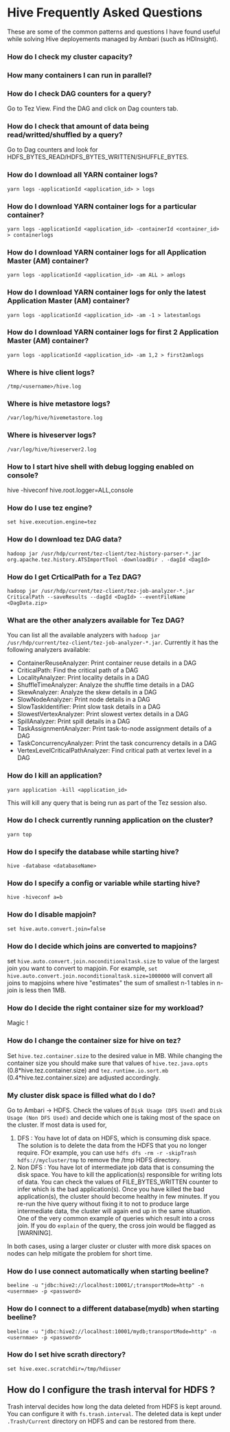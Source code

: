 # Hive Frequently Asked Questions

These are some of the common patterns and questions I have found useful while solving Hive deployements managed by Ambari (such as HDInsight).

### How do I check my cluster capacity?

### How many containers I can run in parallel?

### How do I check DAG counters for a query?
Go to Tez View. Find the DAG and click on Dag counters tab.

### How do I check that amount of data being read/writted/shuffled by a query?
Go to Dag counters and look for HDFS_BYTES_READ/HDFS_BYTES_WRITTEN/SHUFFLE_BYTES.

### How do I download all YARN container logs?
``yarn logs -applicationId <application_id> > logs``

### How do I download YARN container logs for a particular container?
``yarn logs -applicationId <application_id> -containerId <container_id> > containerlogs``

### How do I download YARN container logs for all Application Master (AM) container?
``yarn logs -applicationId <application_id> -am ALL > amlogs``

### How do I download YARN container logs for only the latest Application Master (AM) container?
``yarn logs -applicationId <application_id> -am -1 > latestamlogs``

### How do I download YARN container logs for first 2 Application Master (AM) container?
``yarn logs -applicationId <application_id> -am 1,2 > first2amlogs``

### Where is hive client logs?
``/tmp/<username>/hive.log``

### Where is hive metastore logs?
``/var/log/hive/hivemetastore.log``

### Where is hiveserver logs?
``/var/log/hive/hiveserver2.log``

### How to I start hive shell with debug logging enabled on console?
hive -hiveconf hive.root.logger=ALL,console

### How do I use tez engine?
``set hive.execution.engine=tez``

### How do I download tez DAG data?
``hadoop jar /usr/hdp/current/tez-client/tez-history-parser-*.jar org.apache.tez.history.ATSImportTool -downloadDir . -dagId <DagId>``

### How do I get CrticalPath for a Tez DAG?
``hadoop jar /usr/hdp/current/tez-client/tez-job-analyzer-*.jar CriticalPath --saveResults --dagId <DagId> --eventFileName <DagData.zip>``

### What are the other analyzers available for Tez DAG?
You can list all the available analyzers with ``hadoop jar /usr/hdp/current/tez-client/tez-job-analyzer-*.jar``. Currently it has the following analyzers available:

  * ContainerReuseAnalyzer: Print container reuse details in a DAG
  * CriticalPath: Find the critical path of a DAG
  * LocalityAnalyzer: Print locality details in a DAG
  * ShuffleTimeAnalyzer: Analyze the shuffle time details in a DAG
  * SkewAnalyzer: Analyze the skew details in a DAG
  * SlowNodeAnalyzer: Print node details in a DAG
  * SlowTaskIdentifier: Print slow task details in a DAG
  * SlowestVertexAnalyzer: Print slowest vertex details in a DAG
  * SpillAnalyzer: Print spill details in a DAG
  * TaskAssignmentAnalyzer: Print task-to-node assignment details of a DAG
  * TaskConcurrencyAnalyzer: Print the task concurrency details in a DAG
  * VertexLevelCriticalPathAnalyzer: Find critical path at vertex level in a DAG

### How do I kill an application?
``yarn application -kill <application_id>``

This will kill any query that is being run as part of the Tez session also.

### How do I check currently running application on the cluster?
``yarn top``

### How do I specify the database while starting hive?
``hive -database <databaseName>``

### How do I specify a config or variable while starting hive?
``hive -hiveconf a=b``

### How do I disable mapjoin?
``set hive.auto.convert.join=false``

### How do I decide which joins are converted to mapjoins?
set ``hive.auto.convert.join.noconditionaltask.size`` to value of the largest join you want to convert to mapjoin. For example, ``set hive.auto.convert.join.noconditionaltask.size=1000000`` will convert all joins to mapjoins where hive "estimates" the sum of smallest n-1 tables in n-join is less then 1MB.

### How do I decide the right container size for my workload?
Magic ! 

### How do I change the container size for hive on tez?
Set ``hive.tez.container.size`` to the desired value in MB. While changing the container size you should make sure that values of ``hive.tez.java.opts`` (0.8\*hive.tez.container.size) and ``tez.runtime.io.sort.mb`` (0.4\*hive.tez.container.size) are adjusted accordingly. 

### My cluster disk space is filled what do I do?
Go to Ambari -> HDFS. Check the values of ``Disk Usage (DFS Used)`` and ``Disk Usage (Non DFS Used)`` and decide which one is taking most of the space on the cluster. If most data is used for,

1. DFS : You have lot of data on HDFS, which is consuming disk space. The solution is to delete the data from the HDFS that you no longer require. FOr example, you can use ``hdfs dfs -rm -r -skipTrash hdfs://mycluster/tmp`` to remove the /tmp HDFS directory.
2. Non DFS : You have lot of intermediate job data that is consuming the disk space. You have to kill the application(s) responsible for writing lots of data. You can check the values of FILE_BYTES_WRITTEN counter to infer which is the bad application(s). Once you have killed the bad application(s), the cluster should become healthy in few minutes. If you re-run the hive query without fixing it to not to produce large intermediate data, the cluster will again end up in the same situation. One of the very common example of queries which result into a cross join. If you do ``explain`` of the query, the cross join would be flagged as [WARNING].

In both cases, using a larger cluster or cluster with more disk spaces on nodes can help mitigate the problem for short time.

### How do I use connect automatically when starting beeline?
``beeline -u "jdbc:hive2://localhost:10001/;transportMode=http" -n <usernmae> -p <password>``

### How do I connect to a different database(mydb) when starting beeline?
``beeline -u "jdbc:hive2://localhost:10001/mydb;transportMode=http" -n <usernmae> -p <password>``

### How do I set hive scrath directory?
``set hive.exec.scratchdir=/tmp/hdiuser``

## How do I configure the trash interval for HDFS ?
Trash interval decides how long the data deleted from HDFS is kept around. You can configure it with ``fs.trash.interval``. The deleted data is kept under ``.Trash/Current`` directory on HDFS and can be restored from there.
